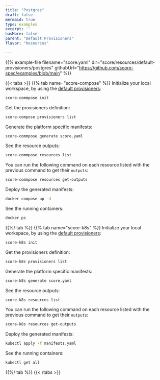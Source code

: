 ```yaml
---
title: "Postgres"
draft: false
mermaid: true
type: examples
excerpt: ''
hasMore: false
parent: "Default Provisioners"
flavor: "Resources"

---
```


{{% example-file filename="score.yaml" dir="score/resources/default-provisioners/postgres" githubUrl="https://github.com/score-spec/examples/blob/main" %}}

{{< tabs >}}
{{% tab name="score-compose" %}}
Initialize your local workspace, by using the [default provisioners](https://docs.score.dev/docs/score-implementation/score-compose/resources-provisioners/#default-provisioners):

```bash
score-commpose init
```

Get the provisioners definition:

```bash
score-compose provisioners list
```

Generate the platform specific manifests:

```bash
score-commpose generate score.yaml
```

See the resource outputs:

```bash
score-commpose resources list
```

You can run the following command on each resource listed with the previous command to get their `outputs`:

```bash
score-commpose resources get-outputs
```

Deploy the generated manifests:

```bash
docker compose up -d
```

See the running containers:

```bash
docker ps
```

{{%/ tab %}}
{{% tab name="score-k8s" %}}
Initialize your local workspace, by using the [default provisioners](https://docs.score.dev/docs/score-implementation/score-k8s/resources-provisioners/#default-provisioners):

```bash
score-k8s init
```

Get the provisioners definition:

```bash
score-k8s provisioners list
```

Generate the platform specific manifests:

```bash
score-k8s generate score.yaml
```

See the resource outputs:

```bash
score-k8s resources list
```

You can run the following command on each resource listed with the previous command to get their `outputs`:

```bash
score-k8s resources get-outputs
```

Deploy the generated manifests:

```bash
kubectl apply -f manifests.yaml
```

See the running containers:

```bash
kubectl get all
```

{{%/ tab %}}
{{< /tabs >}}
